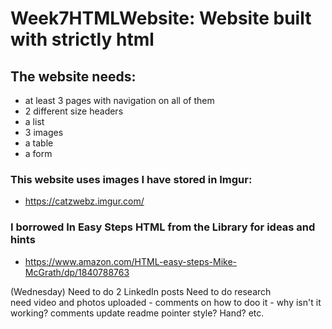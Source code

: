 # Week7HTMLWebsite: Website built with strictly html

## The website needs:
- at least 3 pages with navigation on all of them
- 2 different size headers
- a list
- 3 images
- a table
- a form

### This website uses images I have stored in Imgur:
- https://catzwebz.imgur.com/

### I borrowed In Easy Steps HTML from the Library for ideas and hints
- https://www.amazon.com/HTML-easy-steps-Mike-McGrath/dp/1840788763

(Wednesday)
    Need to do 2 LinkedIn posts
    Need to do research                       
    need video and photos uploaded - comments on how to doo it - why isn't it working?
    comments
    update readme
    pointer style? Hand? etc.